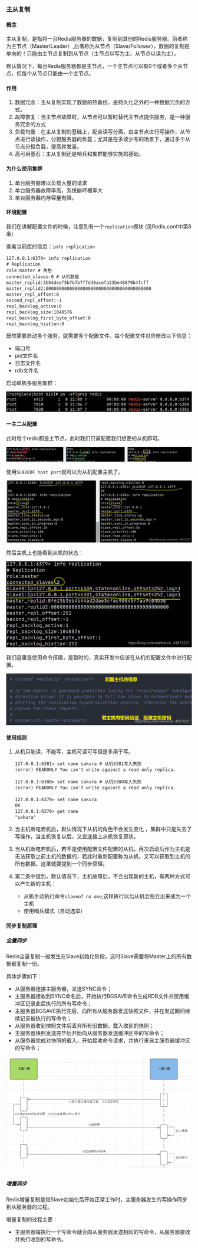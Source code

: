 ### 主从复制

#### 概念

主从复制，是指将一台Redis服务器的数据，复制到其他的Redis服务器。前者称为主节点（Master/Leader）,后者称为从节点（Slave/Follower），数据的复制是单向的！只能由主节点复制到从节点（主节点以写为主、从节点以读为主）。

默认情况下，每台Redis服务器都是主节点，一个主节点可以有0个或者多个从节点，但每个从节点只能由一个主节点。

#### 作用

1. 数据冗余：主从复制实现了数据的热备份，是持久化之外的一种数据冗余的方式。
2. 故障恢复：当主节点故障时，从节点可以暂时替代主节点提供服务，是一种服务冗余的方式
3. 负载均衡：在主从复制的基础上，配合读写分离，由主节点进行写操作，从节点进行读操作，分担服务器的负载；尤其是在多读少写的场景下，通过多个从节点分担负载，提高并发量。
4. 高可用基石：主从复制还是哨兵和集群能够实施的基础。

#### 为什么使用集群

1. 单台服务器难以负载大量的请求
2. 单台服务器故障率高，系统崩坏概率大
3. 单台服务器内存容量有限。

#### 环境配置

我们在讲解配置文件的时候，注意到有一个`replication`模块 (见Redis.conf中第8条)

查看当前库的信息：`info replication`

```shell
127.0.0.1:6379> info replication
# Replication
role:master # 角色
connected_slaves:0 # 从机数量
master_replid:3b54deef5b7b7b7f7dd8acefa23be48879b4fcff
master_replid2:0000000000000000000000000000000000000000
master_repl_offset:0
second_repl_offset:-1
repl_backlog_active:0
repl_backlog_size:1048576
repl_backlog_first_byte_offset:0
repl_backlog_histlen:0
```

既然需要启动多个服务，就需要多个配置文件。每个配置文件对应修改以下信息：

- 端口号
- pid文件名
- 日志文件名
- rdb文件名

启动单机多服务集群：

![在这里插入图片描述](./assets/14.主从复制/8ba0c1b4cdc8bf802cea6a4d5cee48a6-1744030244437-327.png)

#### 一主二从配置

此时每个redis都是主节点，此时我们只需配置我们想要的从机即可。

![在这里插入图片描述](./assets/14.主从复制/452d036c5d602b706ad22d8fb943439d-1744030244437-329.png)

使用`SLAVEOF host port`就可以为从机配置主机了。

![在这里插入图片描述](./assets/14.主从复制/04d4d6e9634a480626fd670e66a645d3-1744030244437-331.png)

然后主机上也能看到从机的状态：

![在这里插入图片描述](./assets/14.主从复制/052787e3964c8462468c8565a5ce2440-1744030244437-333.png)

我们这里是使用命令搭建，是暂时的，真实开发中应该在从机的配置文件中进行配置。

![在这里插入图片描述](./assets/14.主从复制/5c25f1d17205d686744f885fa53b2fcb-1744030244437-335.png)

#### 使用规则

1. 从机只能读，不能写，主机可读可写但是多用于写。

   ```shell
   127.0.0.1:6381> set name sakura # 从机6381写入失败
   (error) READONLY You can't write against a read only replica.
   
   127.0.0.1:6380> set name sakura # 从机6380写入失败
   (error) READONLY You can't write against a read only replica.
   
   127.0.0.1:6379> set name sakura
   OK
   127.0.0.1:6379> get name
   "sakura"
   ```

2. 当主机断电宕机后，默认情况下从机的角色不会发生变化 ，集群中只是失去了写操作，当主机恢复以后，又会连接上从机恢复原状。

3. 当从机断电宕机后，若不是使用配置文件配置的从机，再次启动后作为主机是无法获取之前主机的数据的，若此时重新配置称为从机，又可以获取到主机的所有数据。这里就要提到一个同步原理。

4. 第二条中提到，默认情况下，主机故障后，不会出现新的主机，有两种方式可以产生新的主机：

   - 从机手动执行命令`slaveof no one`,这样执行以后从机会独立出来成为一个主机
   - 使用哨兵模式（自动选举）

#### 同步复制原理

##### 全量同步

Redis全量复制一般发生在Slave初始化阶段，这时Slave需要将Master上的所有数据都复制一份。

具体步骤如下：

- 从服务器连接主服务器，发送SYNC命令；
- 主服务器接收到SYNC命名后，开始执行BGSAVE命令生成RDB文件并使用缓冲区记录此后执行的所有写命令；
- 主服务器BGSAVE执行完后，向所有从服务器发送快照文件，并在发送期间继续记录被执行的写命令；
- 从服务器收到快照文件后丢弃所有旧数据，载入收到的快照；
- 主服务器快照发送完毕后开始向从服务器发送缓冲区中的写命令；
- 从服务器完成对快照的载入，开始接收命令请求，并执行来自主服务器缓冲区的写命令；

![在这里插入图片描述](./assets/14.主从复制/f0b4920f605a27d4faea525aed2c0582-1744030244437-337.png)

##### 增量同步

Redis增量复制是指Slave初始化后开始正常工作时，主服务器发生的写操作同步到从服务器的过程。

增量复制的过程主要：

- 主服务器每执行一个写命令就会向从服务器发送相同的写命令，从服务器接收并执行收到的写命令。

